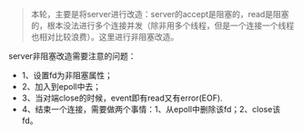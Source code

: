 >本轮，主要是将server进行改造：server的accept是阻塞的，read是阻塞的，根本没法进行多个连接并发（除非用多个线程，但是一个连接一个线程也相对比较浪费）。这里进行非阻塞改造。

server非阻塞改造需要注意的问题：
- 1、设置fd为非阻塞属性；
- 2、加入到epoll中去；
- 3、当对端close的时候，event即有read又有error(EOF).
- 4、结束一个连接，需要做两个事情：1、从epoll中删除该fd；2、close该fd。